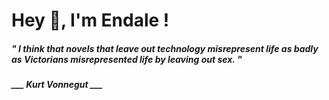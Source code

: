 <h1 title="head"> Hey 👋, I'm Endale !</h1>

**<h5><i>" I think that novels that leave out technology misrepresent life as badly as Victorians misrepresented life by leaving out sex. "</i></h5>**

*<b>___ Kurt Vonnegut ___</b>*
